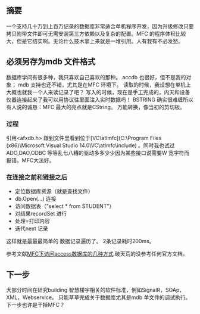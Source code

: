 
## 摘要 ##
一个支持几十万到上百万记录的数据库非常适合单机程序开发，因为升级修改只要拷贝附带文件即可无需安装第三方依赖以及复杂的配置。MFC 的程序体积比较大，但是它结实啊。无论什么技术拿上来就是一堆引用。人有我有不必发愁。

## 必须另存为mdb 文件格式 ##
数据库学问有很多种，我只喜欢自己喜欢的那种。
accdb 也很好，但不是我的对象；
mdb 支持也还不错，尤其是在MFC 环境下。
读取的时候，我设想在单机上大概也就我一个人来读记录了吧？
写入的时候，现在是手工完成的，内天和设备仪器连接起来了我可以用协议往里面注入实时数据吗！
BSTRING 确实很难缠所以有人说的诚恳：MFC 最大的亮点就是CString。
万能转换，像当初的剪切板。


### 过程 ###
引用<afxdb.h> 跟到文件里看到位于[VC\atlmfc](C:\Program Files (x86)\Microsoft Visual Studio 14.0\VC\atlmfc\include) 。同时我也试过ADO,DAO,ODBC 等等乱七八糟的驱动多多少少因为某些接口说需要W 宽字符而报错。MFC大法好。

### 在连接之前和链接之后 ###

- 定位数据库资源（就是查找文件）
- db.Open(...) 连接
- 访问数据表（"select * from STUDENT"）
- 对结果recordSet 进行
- 处理=打印内容
- 迭代next 记录

这样就是最最最简单的 数据记录遍历了。
2条记录耗时200ms。

参考文献[MFC下访问access数据库的几种方式](https://blog.csdn.net/robin_hc/article/details/82789996).破天荒的没参考任何官方文档。

## 下一步 ##
大部分时间在研究building 智慧楼宇相关的软件标准，例如SignalR，SOAp，XML，Webservice。
只能草草完成关于数据库尤其是mdb 单文件的调试执行。
下一步也许是干掉MFC？